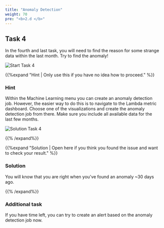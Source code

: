 ```yaml
---
title: "Anomaly Detection"
weight: 70
pre: "<b>2.d </b>"
---
```

## Task 4

In the fourth and last task, you will need to find the reason for some strange data within the last month. Try to find the anomaly!

![Start Task 4](/images/task4-start.png)

{{%expand "Hint | Only use this if you have no idea how to proceed." %}}
### Hint
Within the Machine Learning menu you can create an anomaly detection job. 
However, the easier way to do this is to navigate to the Lambda metric dashboard. Choose one of the visualizations and create the anomaly detection job from there.
Make sure you include all available data for the last few months.

![Solution Task 4](/images/task4-solution.png)

{{% /expand%}}

{{%expand "Solution | Open here if you think you found the issue and want to check your result." %}}
### Solution

You will know that you are right when you've found an anomaly ~30 days ago.

{{% /expand%}}

### Additional task

If you have time left, you can try to create an alert based on the anomaly detection job now.

